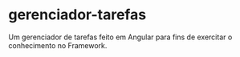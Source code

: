 # gerenciador-tarefas
Um gerenciador de tarefas feito em Angular para fins de exercitar o conhecimento no Framework.
